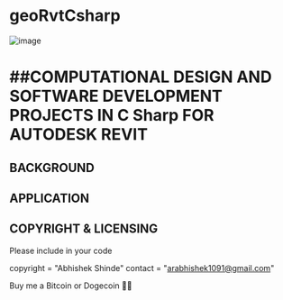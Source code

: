 # geoRvtCsharp
![image](https://drive.google.com/uc?export=view&id=1Fa_b12SSkaSVUcCGfKnFxs8XyEidYlTz)


##COMPUTATIONAL DESIGN  AND SOFTWARE DEVELOPMENT PROJECTS IN C Sharp FOR AUTODESK REVIT
===============================================================================================

BACKGROUND
----------


APPLICATION
-----------


COPYRIGHT & LICENSING
---------------------

Please include in your code

copyright = "Abhishek Shinde" contact = "arabhishek1091@gmail.com"

Buy me a Bitcoin or Dogecoin 🧘‍♂️

